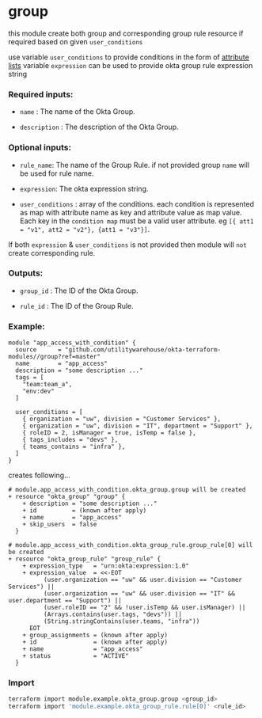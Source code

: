 # group

this module create both group and corresponding group rule resource if required based on given `user_conditions`

use variable `user_conditions` to provide conditions in the form of [attribute lists](../expression/readme.md)
variable `expression` can be used to provide okta group rule expression string


### Required inputs:

* `name` : The name of the Okta Group.

* `description` : The description of the Okta Group.

### Optional inputs:
* `rule_name`: The name of the Group Rule. if not provided group `name` will be used for rule name.

* `expression`: The okta expression string.

* `user_conditions` : array of the conditions. each condition is represented as map with attribute name as key and attribute value as map value. Each key in the `condition map` must be a valid user attribute. eg `[{ att1 = "v1", att2 = "v2"}, {att1 = "v3"}]`.

If both `expression` & `user_conditions` is not provided then module will `not` create corresponding rule. 

### Outputs:

* `group_id` : The ID of the Okta Group.

* `rule_id` : The ID of the Group Rule.

### Example:
```hcl
module "app_access_with_condition" {
  source      = "github.com/utilitywarehouse/okta-terraform-modules//group?ref=master"
  name        = "app_access"
  description = "some description ..."
  tags = [
    "team:team_a",
    "env:dev"
  ]
  
  user_conditions = [
    { organization = "uw", division = "Customer Services" },
    { organization = "uw", division = "IT", department = "Support" },
    { roleID = 2, isManager = true, isTemp = false },
    { tags_includes = "devs" },
    { teams_contains = "infra" },
  ]
}
```

creates following...

```
# module.app_access_with_condition.okta_group.group will be created
+ resource "okta_group" "group" {
    + description = "some description ..."
    + id          = (known after apply)
    + name        = "app_access"
    + skip_users  = false
  }

# module.app_access_with_condition.okta_group_rule.group_rule[0] will be created
+ resource "okta_group_rule" "group_rule" {
    + expression_type   = "urn:okta:expression:1.0"
    + expression_value  = <<-EOT
          (user.organization == "uw" && user.division == "Customer Services") ||
          (user.organization == "uw" && user.division == "IT" && user.department == "Support") ||
          (user.roleID == "2" && !user.isTemp && user.isManager) ||
          (Arrays.contains(user.tags, "devs")) ||
          (String.stringContains(user.teams, "infra"))
      EOT
    + group_assignments = (known after apply)
    + id                = (known after apply)
    + name              = "app_access"
    + status            = "ACTIVE"
  }
```


### Import
```bash
terraform import module.example.okta_group.group <group_id>
terraform import 'module.example.okta_group_rule.rule[0]' <rule_id>
```
